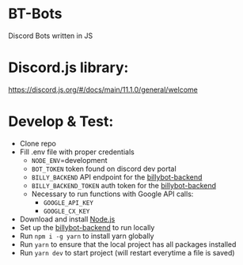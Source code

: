 # BT-Bots
Discord Bots written in JS

# Discord.js library:
https://discord.js.org/#/docs/main/11.1.0/general/welcome

# Develop & Test:
- Clone repo
- Fill .env file with proper credentials
	- `NODE_ENV`=development
    - `BOT_TOKEN` token found on discord dev portal
	- `BILLY_BACKEND` API endpoint for the [billybot-backend](https://github.com/BillyP-Bot/billybot-backend)
	- `BILLY_BACKEND_TOKEN` auth token for the [billybot-backend](https://github.com/BillyP-Bot/billybot-backend)
    - Necessary to run functions with Google API calls:
        - `GOOGLE_API_KEY`
        - `GOOGLE_CX_KEY`
- Download and install [Node.js](https://nodejs.org/en/download/)
- Set up the [billybot-backend](https://github.com/BillyP-Bot/billybot-backend) to run locally
- Run `npm i -g yarn` to install yarn globally
- Run `yarn` to ensure that the local project has all packages installed
- Run `yarn dev` to start project (will restart everytime a file is saved)
